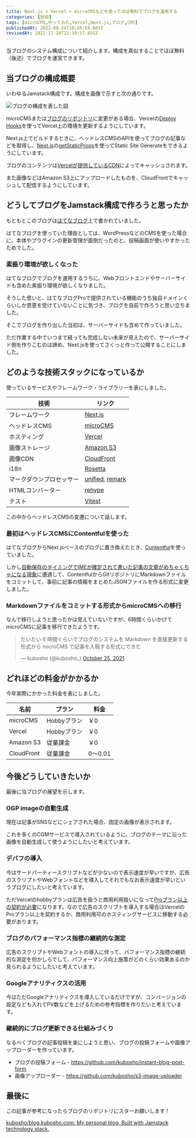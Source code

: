 ```yaml
---
title: Next.js + Vercel + microCMSなどを使ってほぼ無料でブログを運用する
categories: [技術]
tags: [microCMS,作ってみた,Vercel,Next.js,ブログ,CMS]
publishedAt: 2022-08-24T10:26:59.603Z
revisedAt: 2022-11-28T15:39:57.855Z
---
```


当ブログのシステム構成について紹介します。構成を真似することでほぼ無料（後述）でブログを運営できます。

## 当ブログの構成概要

いわゆるJamstack構成です。構成を画像で示すと次の通りです。

![ブログの構成を表した図](https://blog-assets.kubosho.com/blog_system_diagram.png)

microCMSまたは[ブログのリポジトリ](https://github.com/kubosho/blog.kubosho.com)に変更がある場合、Vercelの[Deploy Hooks](https://vercel.com/docs/concepts/git/deploy-hooks)を使ってVercel上の環境を更新するようにしています。

Next.js上でビルドするときに、ヘッドレスCMSのAPIを使ってブログの記事などを取得し、[Next.js](https://nextjs.org/)の[getStaticProps](https://nextjs.org/docs/basic-features/data-fetching/get-static-props)を使ってStatic Site Generateをできるようにしています。

ブログのコンテンツは[Vercelが提供しているCDN](https://vercel.com/docs/concepts/edge-network/overview)によってキャッシュされます。

また画像などはAmazon S3上にアップロードしたものを、CloudFrontでキャッシュして配信するようにしています。

## どうしてブログをJamstack構成で作ろうと思ったか

もともとこのブログは[はてなブログ](https://hatenablog.com/)上で書かれていました。

はてなブログを使っていた理由としては、WordPressなどのCMSを使った場合に、本体やプラグインの更新管理が面倒だったのと、投稿画面が使いやすかったためでした。

### 素振り環境が欲しくなった

はてなブログでブログを運用するうちに、Webフロントエンドやサーバーサイドも含めた素振り環境が欲しくなりました。

そうした思いと、はてなブログProで提供されている機能のうち独自ドメインくらいしか恩恵を受けていないことに気づき、ブログを自前で作ろうと思い立ちました。

そこでブログを作り出した当初は、サーバーサイドも含めて作っていました。

ただ作業する中でいつまで経っても完成しない未来が見えたので、サーバーサイド側を作りこむのは諦め、Next.jsを使ってさくっと作って公開することにしました。

## どのような技術スタックになっているか

使っているサービスやフレームワーク・ライブラリーを表にしました。

| 技術 | リンク |
| --- | --- |
| フレームワーク | [Next.js](https://nextjs.org/) |
| ヘッドレスCMS | [microCMS](https://microcms.io/) |
| ホスティング | [Vercel](https://vercel.com/) |
| 画像ストレージ | [Amazon S3](https://aws.amazon.com/jp/s3/) |
| 画像CDN | [CloudFront](https://aws.amazon.com/jp/cloudfront/) |
| i18n | [Rosetta](https://github.com/lukeed/rosetta) |
| マークダウンプロセッサー | [unified](https://unifiedjs.com/), [remark](https://remark.js.org/) |
| HTMLコンバーター | [rehype](https://github.com/rehypejs/rehype) |
| テスト| [Vitest](https://vitest.dev/) |

この中からヘッドレスCMSの変遷について話します。

### 最初はヘッドレスCMSにContentfulを使った

はてなブログからNext.jsベースのブログに置き換えたとき、[Contentful](https://www.contentful.com/)を使っていました。

しかし[自動保存のタイミングでIMEが確定されて書いた記事の文章がめちゃくちゃになる現象](https://blog.kubosho.com/entry/migrating-from-contentful-to-markdown-file)に遭遇して、ContentfulからGitリポジトリにMarkdownファイルをコミットして、事前に記事の情報をまとめたJSONファイルを作る形式に変更しました。

### Markdownファイルをコミットする形式からmicroCMSへの移行

なんで移行しようと思ったかは覚えていないですが、6時間くらいかけてmicroCMSに記事を移行できたようです。

<blockquote class="twitter-tweet"><p lang="ja" dir="ltr">だいたい 6 時間くらいでブログのシステムを Markdown を直接更新する形式から microCMS で記事を入稿する形式にできた</p>&mdash; kubosho (@kubosho_) <a href="https://twitter.com/kubosho_/status/1452620689240780802?ref_src=twsrc%5Etfw">October 25, 2021</a></blockquote>

## どれほどの料金がかかるか

今年実際にかかった料金を表にしました。

| 名前 | プラン | 料金 |
| --- | --- | --- |
| microCMS | Hobbyプラン | ￥0 |
| Vercel | Hobbyプラン | ￥0 |
| Amazon S3 | 従量課金 | ￥0 |
| CloudFront | 従量課金 | $0～$0.01 |

## 今後どうしていきたいか

最後に当ブログの展望を示します。

### OGP imageの自動生成

現在は記事がSNSなどにシェアされた場合、固定の画像が表示されます。

これを多くのCGMサービスで導入されているように、ブログのテーマに沿った画像を自動生成して使うようにしたいと考えています。

### デバフの導入

今はサードパーティースクリプトなどが少ないので表示速度が早いですが、広告のスクリプトやWebフォントなどを導入してそれでもなお表示速度が早いというブログにしたいと考えています。

ただVercelのhobbyプランは広告を扱うと商用利用扱いになって[Proプラン以上の契約が必要](https://vercel.com/docs/concepts/limits/fair-use-policy#commercial-usage)になります。なので広告のスクリプトを導入する場合はVercelのProプラン以上を契約するか、商用利用可のホスティングサービスに移動する必要があります。

### ブログのパフォーマンス指標の継続的な測定

広告のスクリプトやWebフォントの導入に伴って、パフォーマンス指標の継続的な測定を何かしらでして、パフォーマンス向上施策がどのくらい効果あるのか見られるようにしたいと考えています。

### Googleアナリティクスの活用

今はただGoogleアナリティクスを導入しているだけですが、コンバージョンの設定なども入れてPV数などを上げるための参考指標を作りたいと考えています。

### 継続的にブログ更新できる仕組みづくり

なるべくブログの記事投稿を楽にしようと思い、ブログの投稿フォームや画像アップローダーを作っています。

* ブログの投稿フォーム - https://github.com/kubosho/instant-blog-post-form
* 画像アップローダー - https://github.com/kubosho/s3-image-uploader

## 最後に

この記事が参考になったらブログのリポジトリにスターお願いします！

[kubosho/blog.kubosho.com: My personal blog. Built with Jamstack technology stack.](https://github.com/kubosho/blog.kubosho.com)
